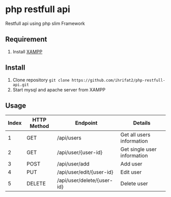 # php restfull api

Restfull api using php slim Framework

## Requirement

1. Install [XAMPP](https://www.apachefriends.org/index.html)

## Install 

1. Clone repository `git clone https://github.com/ihrifat2/php-restfull-api.git`
2. Start mysql and apache server from XAMPP

## Usage

Index | HTTP Method | Endpoint | Details
--------|--------|----------|----------
1 | GET | /api/users | Get all users information
2 | GET | /api/user/{user-id} | Get single user information
3 | POST | /api/user/add | Add user
4 | PUT | /api/user/edit/{user-id} | Edit user
5 | DELETE | /api/user/delete/{user-id} | Delete user
